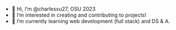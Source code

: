 - 👋 Hi, I’m @charlesxu27, OSU 2023
- 👀 I’m interested in creating and contributing to projects!
- 🌱 I’m currently learning web development (full stack) and DS & A.

<!---
charlesxu27/charlesxu27 is a ✨ special ✨ repository because its `README.md` (this file) appears on your GitHub profile.
You can click the Preview link to take a look at your changes.
--->
